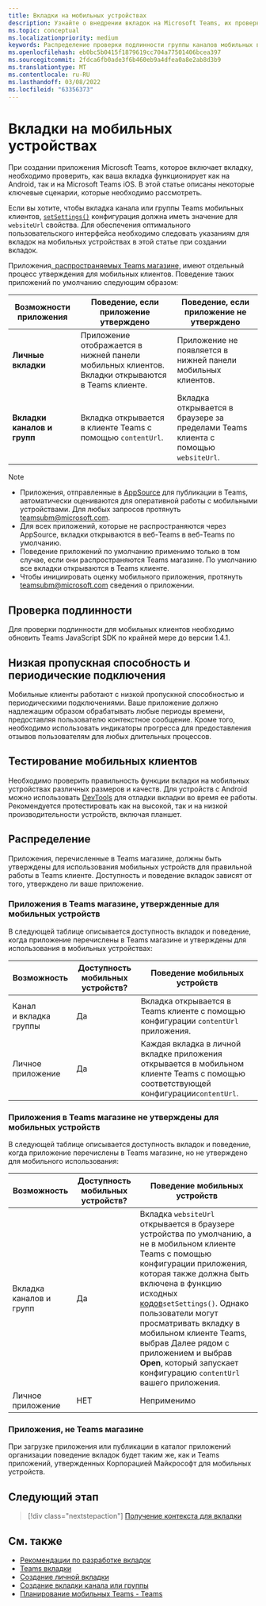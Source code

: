 ```yaml
---
title: Вкладки на мобильных устройствах
description: Узнайте о внедрении вкладок на Microsoft Teams, их проверке подлинности, низкой пропускной способности, тестировании на мобильных клиентах, распространении и других.
ms.topic: conceptual
ms.localizationpriority: medium
keywords: Распределение проверки подлинности группы каналов мобильных вкладок приложения
ms.openlocfilehash: eb0bc5b0415f1879619cc704a77501406bcea397
ms.sourcegitcommit: 2fdca6fb0ade3f6b460eb9a4dfea0a8e2ab8d3b9
ms.translationtype: MT
ms.contentlocale: ru-RU
ms.lasthandoff: 03/08/2022
ms.locfileid: "63356373"
---
```

# <a name="tabs-on-mobile"></a>Вкладки на мобильных устройствах

При создании приложения Microsoft Teams, которое включает вкладку, необходимо проверить, как ваша вкладка функционирует как на Android, так и на Microsoft Teams iOS. В этой статье описаны некоторые ключевые сценарии, которые необходимо рассмотреть.

Если вы хотите, чтобы вкладка канала или группы Teams мобильных клиентов, [`setSettings()`](/javascript/api/@microsoft/teams-js/microsoftteams.settings?view=msteams-client-js-latest#@microsoft-teams-js-microsoftteams-settings-setsettings&preserve-view=true) конфигурация должна иметь значение для `websiteUrl` свойства. Для обеспечения оптимального пользовательского интерфейса необходимо следовать указаниям для вкладок на мобильных устройствах в этой статье при создании вкладок.

Приложения[, распространяемых Teams магазине,](~/concepts/deploy-and-publish/appsource/publish.md) имеют отдельный процесс утверждения для мобильных клиентов. Поведение таких приложений по умолчанию следующим образом:

| **Возможности приложения** | **Поведение, если приложение утверждено** | **Поведение, если приложение не утверждено** |
| --- | --- | --- |
| **Личные вкладки** | Приложение отображается в нижней панели мобильных клиентов. Вкладки открываются в Teams клиенте. | Приложение не появляется в нижней панели мобильных клиентов. |
| **Вкладки каналов и групп** | Вкладка открывается в клиенте Teams с помощью `contentUrl`. | Вкладка открывается в браузере за пределами Teams клиента с помощью `websiteUrl`. |

> [!NOTE]
> * Приложения, отправленные в [AppSource](https://appsource.microsoft.com) для публикации в Teams, автоматически оцениваются для оперативной работы с мобильными устройствами. Для любых запросов протянуть teamsubm@microsoft.com.
> * Для всех приложений, которые не распространяются через AppSource, вкладки открываются в веб-Teams в веб-Teams по умолчанию.
> * Поведение приложений по умолчанию применимо только в том случае, если они распространяются Teams магазине. По умолчанию все вкладки открываются в Teams клиенте.
> * Чтобы инициировать оценку мобильного приложения, протянуть teamsubm@microsoft.com сведения о приложении.

## <a name="authentication"></a>Проверка подлинности

Для проверки подлинности для мобильных клиентов необходимо обновить Teams JavaScript SDK по крайней мере до версии 1.4.1.

## <a name="low-bandwidth-and-intermittent-connections"></a>Низкая пропускная способность и периодические подключения

Мобильные клиенты работают с низкой пропускной способностью и периодическими подключениями. Ваше приложение должно надлежащим образом обрабатывать любые периоды времени, предоставляя пользователю контекстное сообщение. Кроме того, необходимо использовать индикаторы прогресса для предоставления отзывов пользователям для любых длительных процессов.

## <a name="testing-on-mobile-clients"></a>Тестирование мобильных клиентов

Необходимо проверить правильность функции вкладки на мобильных устройствах различных размеров и качеств. Для устройств с Android можно использовать [DevTools](~/tabs/how-to/developer-tools.md) для отладки вкладки во время ее работы. Рекомендуется протестировать как на высокой, так и на низкой производительности устройств, включая планшет.

## <a name="distribution"></a>Распределение

Приложения, перечисленные в Teams магазине, должны быть утверждены для использования мобильных устройств для правильной работы в Teams клиенте. Доступность и поведение вкладок зависят от того, утверждено ли ваше приложение.

### <a name="apps-on-teams-store-approved-for-mobile"></a>Приложения в Teams магазине, утвержденные для мобильных устройств

В следующей таблице описывается доступность вкладок и поведение, когда приложение перечислены в Teams магазине и утверждены для использования в мобильных устройствах:

|Возможность   |Доступность мобильных устройств?   |Поведение мобильных устройств|
|----------|-----------|------------|
|Канал <br /> и вкладка группы|Да|Вкладка открывается в Teams клиенте с помощью конфигурации `contentUrl` приложения.|
|Личное приложение|Да|Каждая вкладка в личной вкладке приложения открывается в мобильном клиенте Teams с помощью соответствующей конфигурации`contentUrl`.|

### <a name="apps-on-teams-store-not-approved-for-mobile"></a>Приложения в Teams магазине не утверждены для мобильных устройств

В следующей таблице описывается доступность вкладок и поведение, когда приложение перечислены в Teams магазине, но не утверждено для мобильного использования:

| Возможность | Доступность мобильных устройств? | Поведение мобильных устройств |
|----------|-----------|------------|
|Вкладка каналов и групп|Да|Вкладка `websiteUrl` открывается в браузере устройства по умолчанию, а не в мобильном клиенте Teams с помощью конфигурации приложения, которая также должна быть включена в функцию исходных [кодов](/microsoftteams/platform/tabs/how-to/using-teams-client-sdk#settings-namespace)`setSettings()`. Однако пользователи могут просматривать вкладку в мобильном клиенте Teams, выбрав Далее рядом с  приложением и выбрав **Open**, который запускает конфигурацию `contentUrl` вашего приложения.|
|Личное приложение|НЕТ|Неприменимо|

### <a name="apps-not-on-teams-store"></a>Приложения, не Teams магазине

При загрузке приложения или публикации в каталог приложений организации поведение вкладок будет таким же, как и Teams приложений, утвержденных Корпорацией Майкрософт для мобильных устройств.

## <a name="next-step"></a>Следующий этап

> [!div class="nextstepaction"]
> [Получение контекста для вкладки](~/tabs/how-to/access-teams-context.md)

## <a name="see-also"></a>См. также

* [Рекомендации по разработке вкладок](~/tabs/design/tabs.md)
* [Teams вкладки](~/tabs/what-are-tabs.md)
* [Создание личной вкладки](~/tabs/how-to/create-personal-tab.md)
* [Создание вкладки канала или группы](~/tabs/how-to/create-channel-group-tab.md)
* [Планирование мобильных Teams - Teams](~/concepts/design/plan-responsive-tabs-for-teams-mobile.md)
